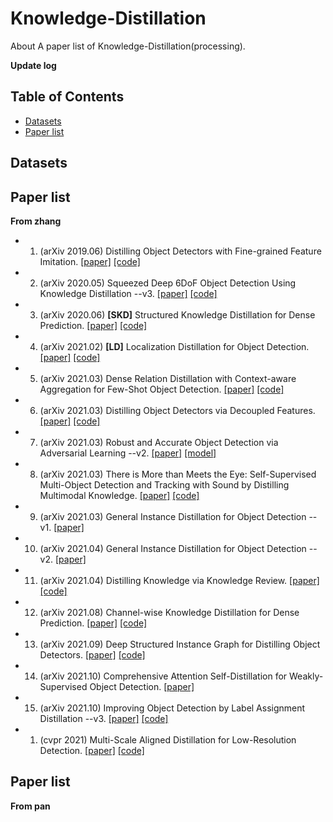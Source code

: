 # Knowledge-Distillation
About A paper list of  Knowledge-Distillation(processing).

**Update log**

## Table of Contents
* [Datasets](https://github.com/PHL22/Knowledge-Distillation/blob/main/README.md#datasets)
* [Paper list](https://github.com/PHL22/Knowledge-Distillation#paper-list)

## Datasets

## Paper list
**From zhang**
* 1. (arXiv 2019.06) Distilling Object Detectors with Fine-grained Feature Imitation. [[paper]](https://arxiv.org/abs/1906.03609v1) [[code]](https://github.com/twangnh/Distilling-Object-Detectors)
* 2. (arXiv 2020.05) Squeezed Deep 6DoF Object Detection Using Knowledge Distillation  --v3. [[paper]](https://arxiv.org/abs/2003.13586) [[code]](https://github.com/heitorcfelix/singleshot6Dpose)
* 3. (arXiv 2020.06) **[SKD]** Structured Knowledge Distillation for Dense Prediction. [[paper]](https://arxiv.org/abs/1903.04197v4) [[code]](https://git.io/StructKD)
* 4. (arXiv 2021.02) **[LD]** Localization Distillation for Object Detection. [[paper]](https://arxiv.org/abs/2102.12252v2) [[code]](https://github.com/HikariTJU/LD)
* 5. (arXiv 2021.03) Dense Relation Distillation with Context-aware Aggregation for Few-Shot Object Detection. [[paper]](https://arxiv.org/abs/2103.17115) [[code]](https://github.com/hzhupku/DCNet)
* 6. (arXiv 2021.03) Distilling Object Detectors via Decoupled Features. [[paper]](https://arxiv.org/abs/2103.14475v1) [[code]](https://github.com/ggjy/DeFeat.pytorch)
* 7. (arXiv 2021.03) Robust and Accurate Object Detection via Adversarial Learning  --v2. [[paper]](https://arxiv.org/abs/2103.13886) [[model]](https://arxiv.org/abs/2103.13886)
* 8. (arXiv 2021.03) There is More than Meets the Eye: Self-Supervised Multi-Object Detection and Tracking with Sound by Distilling Multimodal Knowledge. [[paper]](https://arxiv.org/abs/2103.01353v1) [[code]](https://github.com/robot-learning-freiburg/MM-DistillNet)
* 9. (arXiv 2021.03) General Instance Distillation for Object Detection --v1. [[paper]](https://arxiv.org/abs/2103.02340v1) 
* 10. (arXiv 2021.04) General Instance Distillation for Object Detection --v2. [[paper]](https://arxiv.org/abs/2103.02340v2)
* 11. (arXiv 2021.04) Distilling Knowledge via Knowledge Review. [[paper]](https://arxiv.org/abs/2104.09044) [[code]](https://github.com/dvlab-research/ReviewKD)
* 12. (arXiv 2021.08) Channel-wise Knowledge Distillation for Dense Prediction. [[paper]](https://arxiv.org/abs/2011.13256) [[code]](https://github.com/irfanICMLL/TorchDistiller/tree/main/SemSeg-distill)
* 13. (arXiv 2021.09) Deep Structured Instance Graph for Distilling Object Detectors. [[paper]](https://arxiv.org/abs/2109.12862) [[code]](https://github.com/dvlab-research/Dsig)
* 14. (arXiv 2021.10) Comprehensive Attention Self-Distillation for Weakly-Supervised Object Detection.  [[paper]](https://arxiv.org/abs/2010.12023)
* 15. (arXiv 2021.10) Improving Object Detection by Label Assignment Distillation  --v3. [[paper]](https://arxiv.org/abs/2108.10520v3) [[code]](https://github.com/cybercore-co-ltd/CoLAD)




* 1. (cvpr 2021) Multi-Scale Aligned Distillation for Low-Resolution Detection. [[paper]](https://jiaya.me/papers/ms_align_distill_cvpr21.pdf) [[code]](https://github.com/Jia-Research-Lab/MSAD)







## Paper list
**From pan**




